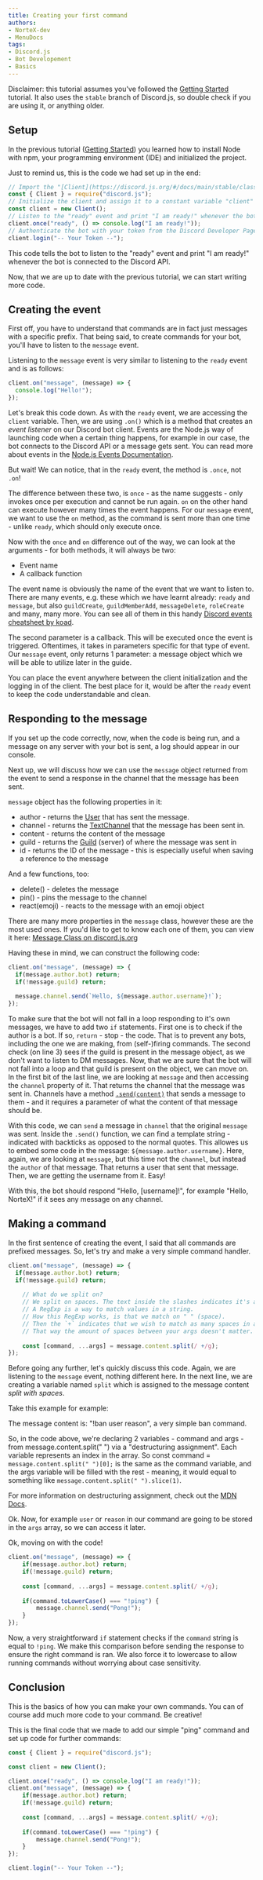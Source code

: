 ```yaml
---
title: Creating your first command
authors:
- NorteX-dev
- MenuDocs
tags:
- Discord.js
- Bot Developement
- Basics
---
```


Disclaimer: this tutorial assumes you've followed the [Getting Started](gettingStarted.md) tutorial. It also uses the `stable` branch of Discord.js, so double check if you are using it, or anything older.

## Setup
In the previous tutorial ([Getting Started](gettingStarted.md)) you learned how to install Node with npm, your programming environment (IDE) and initialized the project.

Just to remind us, this is the code we had set up in the end:
```javascript
// Import the "[Client](https://discord.js.org/#/docs/main/stable/class/Client)" class from discord.js library
const { Client } = require("discord.js");
// Initialize the client and assign it to a constant variable "client"
const client = new Client();
// Listen to the "ready" event and print "I am ready!" whenever the bot is ready.
client.once("ready", () => console.log("I am ready!"));
// Authenticate the bot with your token from the Discord Developer Page
client.login("-- Your Token --");
```
This code tells the bot to listen to the "ready" event and print "I am ready!" whenever the bot is connected to the Discord API.

Now, that we are up to date with the previous tutorial, we can start writing more code.

## Creating the event
First off, you have to understand that commands are in fact just messages with a specific prefix.
That being said, to create commands for your bot, you'll have to listen to the `message` event.

Listening to the `message` event is very similar to listening to the `ready` event and is as follows:
```javascript
client.on("message", (message) => {
  console.log("Hello!");
});
```
Let's break this code down. As with the `ready` event, we are accessing the `client` variable. Then, we are using `.on()` which is a method that creates an _event listener_ on our Discord bot client. Events are the Node.js way of launching code when a certain thing happens, for example in our case, the bot connects to the Discord API or a message gets sent. You can read more about events in the [Node.js Events Documentation](https://nodejs.org/api/events.html).

But wait! We can notice, that in the `ready` event, the method is `.once`, not `.on`!

The difference between these two, is `once` - as the name suggests - only invokes once per execution and cannot be run again. `on` on the other hand can execute however many times the event happens. For our `message` event, we want to use the `on` method, as the command is sent more than one time - unlike `ready`, which should only execute once.

Now with the `once` and `on` difference out of the way, we can look at the arguments - for both methods, it will always be two:
- Event name
- A callback function

The event name is obviously the name of the event that we want to listen to. There are many events, e.g. these which we have learnt already: `ready` and `message`, but also `guildCreate`, `guildMemberAdd`, `messageDelete`, `roleCreate` and many, many more. You can see all of them in this handy [Discord events cheatsheet by koad](https://gist.github.com/koad/316b265a91d933fd1b62dddfcc3ff584).

The second parameter is a callback. This will be executed once the event is triggered. Oftentimes, it takes in parameters specific for that type of event. Our `message` event, only returns 1 parameter: a message object which we will be able to utilize later in the guide.

You can place the event anywhere between the client initialization and the logging in of the client. The best place for it, would be after the `ready` event to keep the code understandable and clean.

## Responding to the message
If you set up the code correctly, now, when the code is being run, and a message on any server with your bot is sent, a log should appear in our console.

Next up, we will discuss how we can use the `message` object returned from the event to send a response in the channel that the message has been sent.

`message` object has the following properties in it:
- author - returns the [User](https://discord.js.org/#/docs/main/stable/class/User) that has sent the message.
- channel - returns the [TextChannel](https://discord.js.org/#/docs/main/stable/class/TextChannel) that the message has been sent in.
- content - returns the content of the message
- guild - returns the [Guild](https://discord.js.org/#/docs/main/stable/class/Guild) (server) of where the message was sent in
- id - returns the ID of the message - this is especially useful when saving a reference to the message

And a few functions, too:
- delete() - deletes the message
- pin() - pins the message to the channel
- react(emoji) - reacts to the message with an emoji object

There are many more properties in the `message` class, however these are the most used ones. If you'd like to get to know each one of them, you can view it here: [Message Class on discord.js.org](https://discord.js.org/#/docs/main/stable/class/Message)

Having these in mind, we can construct the following code:
```javascript
client.on("message", (message) => {
  if(message.author.bot) return;
  if(!message.guild) return;
  
  message.channel.send(`Hello, ${message.author.username}!`);
});
```

To make sure that the bot will not fall in a loop responding to it's own messages, we have to add two `if` statements. First one is to check if the author is a bot. If so, `return` - stop - the code. That is to prevent any bots, including the one we are making, from (self-)firing commands. The second check (on line 3) sees if the guild is present in the message object, as we don't want to listen to DM messages. Now, that we are sure that the bot will not fall into a loop and that guild is present on the object, we can move on.  In the first bit of the last line, we are looking at `message` and then accessing the `channel` property of it. That returns the channel that the message was sent in. Channels have a method [`.send(content)`](https://discord.js.org/#/docs/main/stable/class/TextChannel?scrollTo=send) that sends a message to them - and it requires a parameter of what the content of that message should be.

With this code, we can `send` a message in `channel` that the original `message` was sent. Inside the `.send()` function, we can find a template string - indicated with backticks as opposed to the normal quotes. This allowes us to embed some code in the message: `${message.author.username}`. Here, again, we are looking at `message`, but this time not the `channel`, but instead the `author` of that message. That returns a user that sent that message. Then, we are getting the username from it. Easy!

With this, the bot should respond "Hello, [username]!", for example "Hello, NorteX!" if it sees any message on any channel.

## Making a command
In the first sentence of creating the event, I said that all commands are prefixed messages. So, let's try and make a very simple command handler.
```javascript
client.on("message", (message) => {
  if(message.author.bot) return;
  if(!message.guild) return;
  
  	// What do we split on?
	// We split on spaces. The text inside the slashes indicates it's a RegExp.
	// A RegExp is a way to match values in a string.
	// How this RegExp works, is that we match on " " (space).
	// Then the `+` indicates that we wish to match as many spaces in a row as possible.
	// That way the amount of spaces between your args doesn't matter.
	
	const [command, ...args] = message.content.split(/ +/g);
});
```

Before going any further, let's quickly discuss this code. Again, we are listening to the `message` event, nothing different here. In the next line, we are creating a variable named `split` which is assigned to the message content *split with spaces*.

Take this example for example:

The message content is: "!ban user reason", a very simple ban command.

So, in the code above, we're declaring 2 variables - command and args - from message.content.split(" ") via a "destructuring assignment". Each variable represents an index in the array. So const command = `message.content.split(" ")[0];` is the same as the command variable, and the args variable will be filled with the rest - meaning, it would equal to something like `message.content.split(" ").slice(1)`.

For more information on destructuring assignment, check out the [MDN Docs](https://developer.mozilla.org/en-US/docs/Web/JavaScript/Reference/Operators/Destructuring_assignment).

Ok. Now, for example `user` or `reason` in our command are going to be stored in the `args` array, so we can access it later.

Ok, moving on with the code!
```javascript
client.on("message", (message) => {
	if(message.author.bot) return;
	if(!message.guild) return;
	
	const [command, ...args] = message.content.split(/ +/g);
	
	if(command.toLowerCase() === "!ping") {
		message.channel.send("Pong!");
	}
});
```

Now, a very straightforward `if` statement checks if the `command` string is equal to `!ping`. We make this comparison before sending the response to ensure the right command is ran. We also force it to lowercase to allow running commands without worrying about case sensitivity.

## Conclusion

This is the basics of how you can make your own commands. You can of course add much more code to your command. Be creative!

This is the final code that we made to add our simple "ping" command and set up code for further commands:

```javascript
const { Client } = require("discord.js");

const client = new Client();

client.once("ready", () => console.log("I am ready!"));
client.on("message", (message) => {
	if(message.author.bot) return;
	if(!message.guild) return;
	
	const [command, ...args] = message.content.split(/ +/g);
	
	if(command.toLowerCase() === "!ping") {
		message.channel.send("Pong!");
	}
});

client.login("-- Your Token --");
```
